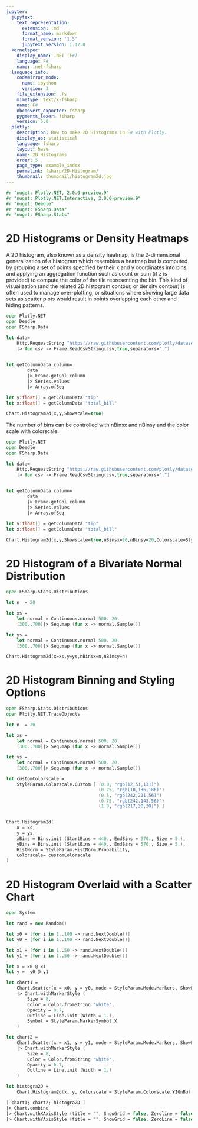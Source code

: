 ```yaml
---
jupyter:
  jupytext:
    text_representation:
      extension: .md
      format_name: markdown
      format_version: '1.3'
      jupytext_version: 1.12.0
  kernelspec:
    display_name: .NET (F#)
    language: F#
    name: .net-fsharp
  language_info:
    codemirror_mode:
      name: ipython
      version: 3
    file_extension: .fs
    mimetype: text/x-fsharp
    name: F#
    nbconvert_exporter: fsharp
    pygments_lexer: fsharp
    version: 5.0
  plotly:
    description: How to make 2D Histograms in F# with Plotly.
    display_as: statistical
    language: fsharp
    layout: base
    name: 2D Histograms
    order: 5
    page_type: example_index
    permalink: fsharp/2D-Histogram/
    thumbnail: thumbnail/histogram2d.jpg
---
```


```fsharp dotnet_interactive={"language": "fsharp"}
#r "nuget: Plotly.NET, 2.0.0-preview.9"
#r "nuget: Plotly.NET.Interactive, 2.0.0-preview.9"
#r "nuget: Deedle"
#r "nuget: FSharp.Data"
#r "nuget: FSharp.Stats"
```

# 2D Histograms or Density Heatmaps
A 2D histogram, also known as a density heatmap, is the 2-dimensional generalization of a histogram which resembles a heatmap but is computed by grouping a set of points specified by their x and y coordinates into bins, and applying an aggregation function such as count or sum (if z is provided) to compute the color of the tile representing the bin. This kind of visualization (and the related 2D histogram contour, or density contour) is often used to manage over-plotting, or situations where showing large data sets as scatter plots would result in points overlapping each other and hiding patterns.

```fsharp dotnet_interactive={"language": "fsharp"}
open Plotly.NET
open Deedle
open FSharp.Data

let data=
    Http.RequestString "https://raw.githubusercontent.com/plotly/datasets/master/tips.csv"
    |> fun csv -> Frame.ReadCsvString(csv,true,separators=",")
    

let getColumnData column=
        data
        |> Frame.getCol column
        |> Series.values
        |> Array.ofSeq

let y:float[] = getColumnData "tip"
let x:float[] = getColumnData "total_bill"

Chart.Histogram2d(x,y,Showscale=true)
```

The number of bins can be controlled with nBinsx and nBinsy and the color scale with colorscale.

```fsharp dotnet_interactive={"language": "fsharp"}
open Plotly.NET
open Deedle
open FSharp.Data

let data=
    Http.RequestString "https://raw.githubusercontent.com/plotly/datasets/master/tips.csv"
    |> fun csv -> Frame.ReadCsvString(csv,true,separators=",")
    

let getColumnData column=
        data
        |> Frame.getCol column
        |> Series.values
        |> Array.ofSeq

let y:float[] = getColumnData "tip"
let x:float[] = getColumnData "total_bill"

Chart.Histogram2d(x,y,Showscale=true,nBinsx=20,nBinsy=20,Colorscale=StyleParam.Colorscale.Viridis)
```

# 2D Histogram of a Bivariate Normal Distribution

```fsharp dotnet_interactive={"language": "fsharp"}
open FSharp.Stats.Distributions

let n  = 20

let xs = 
    let normal = Continuous.normal 500. 20.
    [300..700]|> Seq.map (fun x -> normal.Sample())

let ys = 
    let normal = Continuous.normal 500. 20.
    [300..700]|> Seq.map (fun x -> normal.Sample())

Chart.Histogram2d(x=xs,y=ys,nBinsx=n,nBinsy=n)
```

# 2D Histogram Binning and Styling Options

```fsharp dotnet_interactive={"language": "fsharp"}
open FSharp.Stats.Distributions
open Plotly.NET.TraceObjects

let n  = 20

let xs = 
    let normal = Continuous.normal 500. 20.
    [300..700]|> Seq.map (fun x -> normal.Sample())

let ys = 
    let normal = Continuous.normal 500. 20.
    [300..700]|> Seq.map (fun x -> normal.Sample())

let customColorscale =
    StyleParam.Colorscale.Custom [ (0.0, "rgb(12,51,131)")
                                   (0.25, "rgb(10,136,186)")
                                   (0.5, "rgb(242,211,56)")
                                   (0.75, "rgb(242,143,56)")
                                   (1.0, "rgb(217,30,30)") ]


Chart.Histogram2d(
    x = xs,
    y = ys,
    xBins = Bins.init (StartBins = 440., EndBins = 570., Size = 5.),
    yBins = Bins.init (StartBins = 440., EndBins = 570., Size = 5.),
    HistNorm = StyleParam.HistNorm.Probability,
    Colorscale= customColorscale
)  
```

# 2D Histogram Overlaid with a Scatter Chart

```fsharp dotnet_interactive={"language": "fsharp"}
open System

let rand = new Random()

let x0 = [for i in 1..100 -> rand.NextDouble()]
let y0 = [for i in 1..100 -> rand.NextDouble()]

let x1 = [for i in 1..50 -> rand.NextDouble()]
let y1 = [for i in 1..50 -> rand.NextDouble()]

let x = x0 @ x1
let y =  y0 @ y1

let chart1 =
    Chart.Scatter(x = x0, y = y0, mode = StyleParam.Mode.Markers, ShowLegend = false)
    |> Chart.withMarkerStyle (
        Size = 8,
        Color = Color.fromString "white",
        Opacity = 0.7,
        Outline = Line.init (Width = 1.),
        Symbol = StyleParam.MarkerSymbol.X
    )

let chart2 =
    Chart.Scatter(x = x1, y = y1, mode = StyleParam.Mode.Markers, ShowLegend = false)
    |> Chart.withMarkerStyle (
        Size = 8,
        Color = Color.fromString "white",
        Opacity = 0.7,
        Outline = Line.init (Width = 1.)
    )

let histogra2D =
    Chart.Histogram2d(x, y, Colorscale = StyleParam.Colorscale.YIGnBu)

[ chart1; chart2; histogra2D ]
|> Chart.combine
|> Chart.withXAxisStyle (title = "", ShowGrid = false, Zeroline = false)
|> Chart.withYAxisStyle (title = "", ShowGrid = false, ZeroLine = false)
```
